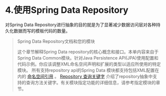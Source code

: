 # 4.使用Spring Data Repository

对Spring Data Repository进行抽象的目的就是为了显著减少数据访问层对各种持久化数据而写的模板代码的数量。

> Spring Data Repository文档和您的模块
>
> 这个章节解释Spring Data repository的核心概念和接口。本单内容来自于Spring Data Common模块。针对Java Persistence API\(JPA\)使用配置和代码示例。你应该调整XML命名空间声明和扩展的类型以适应所使用的特定模块。 所有支持repository api的Spring Data 模块都支持包括XML配置在内的 [命名空间引用](https://docs.spring.io/spring-data/jpa/docs/2.2.1.RELEASE/reference/html/#repositories.namespace-reference) 。 [Repository 查询关键字](https://docs.spring.io/spring-data/jpa/docs/2.2.1.RELEASE/reference/html/#repository-query-keywords) 介绍了repository抽象中支持的查询方法关键字。有关模块指定功能的详细信息，请参考指定模块的章节。

